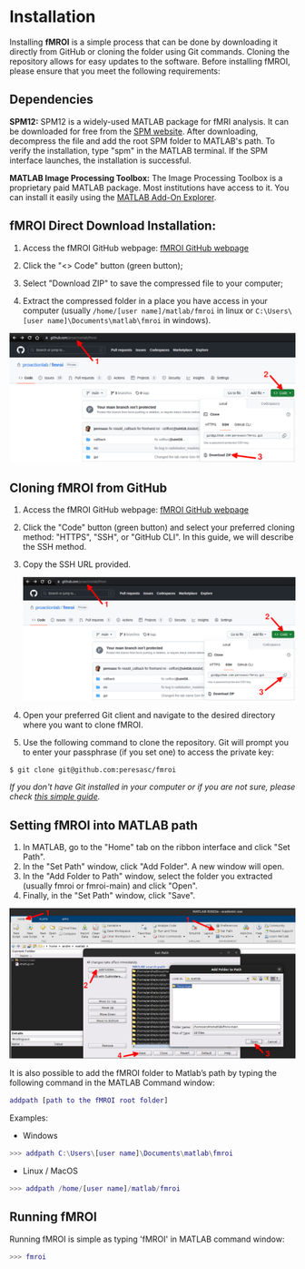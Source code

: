 Installation
============

Installing **fMROI** is a simple process that can be done by downloading it directly from GitHub or cloning the folder using Git commands. Cloning the repository allows for easy updates to the software. Before installing fMROI, please ensure that you meet the following requirements:

Dependencies
------------

**SPM12:** SPM12 is a widely-used MATLAB package for fMRI analysis. It can be downloaded for free from the [SPM website](https://www.fil.ion.ucl.ac.uk/spm/software/spm12). After downloading, decompress the file and add the root SPM folder to MATLAB's path. To verify the installation, type "spm" in the MATLAB terminal. If the SPM interface launches, the installation is successful.

**MATLAB Image Processing Toolbox:** The Image Processing Toolbox is a proprietary paid MATLAB package. Most institutions have access to it. You can install it easily using the [MATLAB Add-On Explorer](https://www.mathworks.com/videos/add-on-explorer-106745.html).


fMROI Direct Download Installation:
-----------------------------------

1. Access the fMROI GitHub webpage: [fMROI GitHub webpage](https://github.com/peresasc/fmroi)

2. Click the "<> Code" button (green button);

3. Select "Download ZIP" to save the compressed file to your computer;

4. Extract the compressed folder in a place you have access in your computer (usually `/home/[user name]/matlab/fmroi` in linux or `C:\Users\[user name]\Documents\matlab\fmroi` in windows). 

![Download Zip file](img/zipdownload.png)



Cloning fMROI from GitHub
-------------------------

1. Access the fMROI GitHub webpage: [fMROI GitHub webpage](https://github.com/peresasc/fmroi)

2. Click the "Code" button (green button) and select your preferred cloning method: "HTTPS", "SSH", or "GitHub CLI". In this guide, we will describe the SSH method.

3. Copy the SSH URL provided.

    ![Cloning fMROI from GitHub](img/cloning.png)

4. Open your preferred Git client and navigate to the desired directory where you want to clone fMROI.

5. Use the following command to clone the repository. Git will prompt you to enter your passphrase (if you set one) to access the private key:

```console
$ git clone git@github.com:peresasc/fmroi
```

*If you don't have Git installed in your computer or if you are not sure, please check [this simple guide](https://github.com/git-guides/install-git).*

Setting fMROI into MATLAB path
------------------------------

1. In MATLAB, go to the "Home" tab on the ribbon interface and click "Set Path".
2. In the "Set Path" window, click "Add Folder". A new window will open.
3. In the "Add Folder to Path" window, select the folder you extracted (usually fmroi or fmroi-main) and click "Open".
4. Finally, in the "Set Path" window, click "Save".

![Set fMROI to Matlab path](img/setpath.png)

It is also possible to add the fMROI folder to Matlab’s path by typing the following command in the MATLAB Command window:

```matlab
addpath [path to the fMROI root folder]
```

Examples:

- Windows
```matlab
>>> addpath C:\Users\[user name]\Documents\matlab\fmroi
```

- Linux / MacOS
```matlab
>>> addpath /home/[user name]/matlab/fmroi
```

Running fMROI
-------------

Running fMROI is simple as typing 'fMROI' in MATLAB command window:

```matlab
>>> fmroi
```
